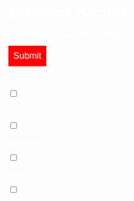 <head>
  <title>Sabrosos Nachos</title>
  <style>
   body {
   background: url("https://image.freepik.com/vrije-photo/nachos-in-zwarte-kom-op-bruine-achtergrond_23-2148254329.jpg");
    }
    input {
      border: 0;
      padding: 10px;
      font-size: 18px;
    }
    input[type="submit"] {
      background: red;
      color: white;
    }
    h1 {
    color: white;
    }
    p {
    color: white;
    }
  </style>
</head>
<body>
  <h1>Sabrosos Nachos</h1>
  <p>Stel je Sabrosos nacho's samen!</p>
  <input type="submit" placeholder="Bestellen">
  <p>Tomaten</p> <input type="checkbox" id="vehicle1" name="vehicle1" value="Bike">
    <p>Sla</p> <input type="checkbox" id="vehicle1" name="vehicle1" value="Bike">
    <p>guacamole</p>  <input type="checkbox" id="vehicle1" name="vehicle1" value="Bike">
    <p>Kaas</p> <input type="checkbox" id="vehicle1" name="vehicle1" value="Bike">
</body>

